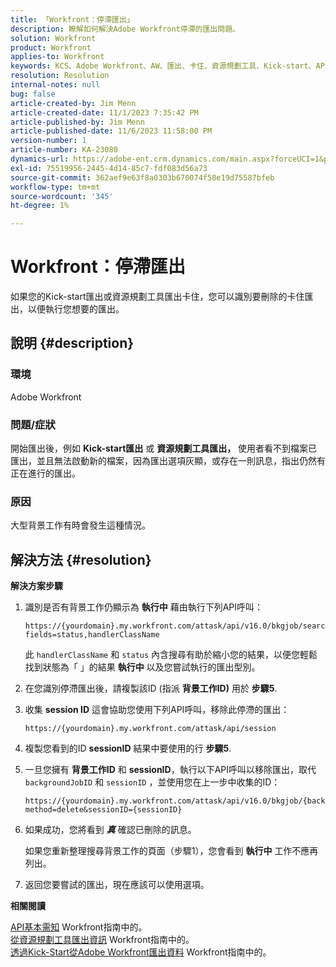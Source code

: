 ```yaml
---
title: 「Workfront：停滯匯出」
description: 瞭解如何解決Adobe Workfront停滯的匯出問題。
solution: Workfront
product: Workfront
applies-to: Workfront
keywords: KCS、Adobe Workfront、AW、匯出、卡住、資源規劃工具、Kick-start、API、疑難排解
resolution: Resolution
internal-notes: null
bug: false
article-created-by: Jim Menn
article-created-date: 11/1/2023 7:35:42 PM
article-published-by: Jim Menn
article-published-date: 11/6/2023 11:58:00 PM
version-number: 1
article-number: KA-23080
dynamics-url: https://adobe-ent.crm.dynamics.com/main.aspx?forceUCI=1&pagetype=entityrecord&etn=knowledgearticle&id=f76869d7-ed78-ee11-8179-6045bd006268
exl-id: 75519956-2445-4d14-85c7-fdf083d56a73
source-git-commit: 362aef9e63f8a0303b670074f58e19d75587bfeb
workflow-type: tm+mt
source-wordcount: '345'
ht-degree: 1%

---
```


# Workfront：停滯匯出


如果您的Kick-start匯出或資源規劃工具匯出卡住，您可以識別要刪除的卡住匯出，以便執行您想要的匯出。

## 說明 {#description}


### 環境

Adobe Workfront



### 問題/症狀

開始匯出後，例如 <b>Kick-start匯出</b> 或 <b>資源規劃工具匯出，</b> 使用者看不到檔案已匯出，並且無法啟動新的檔案，因為匯出選項灰顯，或存在一則訊息，指出仍然有正在進行的匯出。



### 原因

大型背景工作有時會發生這種情況。


## 解決方法 {#resolution}


<b>解決方案步驟</b>



1. 識別是否有背景工作仍顯示為 <b>執行中</b> 藉由執行下列API呼叫：


   ```
   https://{yourdomain}.my.workfront.com/attask/api/v16.0/bkgjob/search?fields=status,handlerClassName
   ```




   此 `handlerClassName` 和 `status` 內含搜尋有助於縮小您的結果，以便您輕鬆找到狀態為「 」的結果 <b>執行中</b> 以及您嘗試執行的匯出型別。

1. 在您識別停滯匯出後，請複製該ID (指派 <b>背景工作ID)</b> 用於 <b>步驟5</b>.

1. 收集 <b>session ID</b> 這會協助您使用下列API呼叫，移除此停滯的匯出：


   ```
   https://{yourdomain}.my.workfront.com/attask/api/session
   ```




1. 複製您看到的ID <b>sessionID</b> 結果中要使用的行 <b>步驟5</b>.

1. 一旦您擁有 <b>背景工作ID</b> 和 <b>sessionID</b>，執行以下API呼叫以移除匯出，取代 `backgroundJobID` 和 `sessionID` ，並使用您在上一步中收集的ID：


   ```
   https://{yourdomain}.my.workfront.com/attask/api/v16.0/bkgjob/{backgroundJobID}?method=delete&sessionID={sessionID}
   ```




1. 如果成功，您將看到 <b>*真</b>* 確認已刪除的訊息。

   如果您重新整理搜尋背景工作的頁面（步驟1），您會看到 <b>執行中</b> 工作不應再列出。

1. 返回您要嘗試的匯出，現在應該可以使用選項。



<b>相關閱讀</b>

[API基本需知](https://experienceleague.adobe.com/docs/workfront/using/adobe-workfront-api/api-general-information/api-basics.html) Workfront指南中的。<br>
[從資源規劃工具匯出資訊](https://experienceleague.adobe.com/docs/workfront/using/manage-resources/resource-planning-in-adobe-workfront/export-resource-planner.html) Workfront指南中的。<br>
[透過Kick-Start從Adobe Workfront匯出資料](https://experienceleague.adobe.com/docs/workfront/using/administration-and-setup/manage-wf/kick-starts/export-data-from-wf-via-kick-starts.html) Workfront指南中的。
